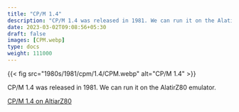 ```yaml
---
title: "CP/M 1.4"
description: "CP/M 1.4 was released in 1981. We can run it on the AlatirZ80 emulator."
date: 2023-03-02T09:08:56+05:30
draft: false
images: [CPM.webp]
type: docs
weight: 111000
---
```


{{< fig src="1980s/1981/cpm/1.4/CPM.webp" alt="CP/M 1.4" >}}

CP/M 1.4 was released in 1981. We can run it on the AlatirZ80 emulator.

<section class="section section-sm">
  <div class="container">
    <div class="row justify-content-center text-center">
      <div class="col-lg-5">
        <p><a class="btn btn-primary btn-md px-2 mb-1" href="altairz80/" role="button">CP/M 1.4 on AltiarZ80</a></p>
      </div>
    </div>
  </div>
</section>
